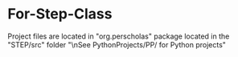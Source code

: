 # For-Step-Class
Project files are located in "org.perscholas" package located in the "STEP/src" folder 
"\nSee PythonProjects/PP/ for Python projects" 
 
